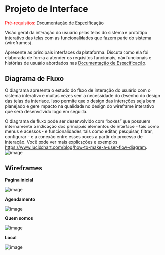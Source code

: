 
# Projeto de Interface

<span style="color:red">Pré-requisitos: <a href="2-Especificação do Projeto.md"> Documentação de Especificação</a></span>

Visão geral da interação do usuário pelas telas do sistema e protótipo interativo das telas com as funcionalidades que fazem parte do sistema (wireframes).

 Apresente as principais interfaces da plataforma. Discuta como ela foi elaborada de forma a atender os requisitos funcionais, não funcionais e histórias de usuário abordados nas <a href="2-Especificação do Projeto.md"> Documentação de Especificação</a>.

## Diagrama de Fluxo

O diagrama apresenta o estudo do fluxo de interação do usuário com o sistema interativo e  muitas vezes sem a necessidade do desenho do design das telas da interface. Isso permite que o design das interações seja bem planejado e gere impacto na qualidade no design do wireframe interativo que será desenvolvido logo em seguida.

O diagrama de fluxo pode ser desenvolvido com “boxes” que possuem internamente a indicação dos principais elementos de interface - tais como menus e acessos - e funcionalidades, tais como editar, pesquisar, filtrar, configurar - e a conexão entre esses boxes a partir do processo de interação. Você pode ver mais explicações e exemplos https://www.lucidchart.com/blog/how-to-make-a-user-flow-diagram.
![image](https://user-images.githubusercontent.com/96840429/193483622-431dd7c0-c558-419e-8882-a024fd75c46c.png)



## Wireframes

**Pagina inicial**

![image](https://user-images.githubusercontent.com/103226164/193491370-75c5f5f8-d1bc-447b-9853-14443e0e5db1.png)

**Agendamento**

![image](https://user-images.githubusercontent.com/103226164/193491502-a309d679-0b61-481e-a9fe-e050b43c8896.png)

**Quem somos**

![image](https://user-images.githubusercontent.com/103226164/193491564-a4dedf6f-5fd9-4e27-94b5-44cf63dfe071.png)

**Local**

![image](https://user-images.githubusercontent.com/103226164/193491651-56bbcadb-4e1f-447c-9701-762888c95e9c.png)
